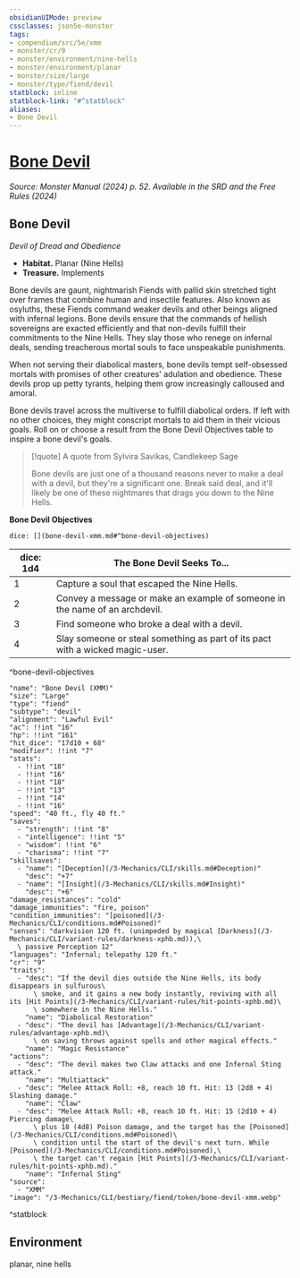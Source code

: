 ```yaml
---
obsidianUIMode: preview
cssclasses: json5e-monster
tags:
- compendium/src/5e/xmm
- monster/cr/9
- monster/environment/nine-hells
- monster/environment/planar
- monster/size/large
- monster/type/fiend/devil
statblock: inline
statblock-link: "#^statblock"
aliases:
- Bone Devil
---
```

# [Bone Devil](3-Mechanics\CLI\bestiary\fiend/bone-devil-xmm.md)
*Source: Monster Manual (2024) p. 52. Available in the <span title='Systems Reference Document (5.2)'>SRD</span> and the Free Rules (2024)*  

## Bone Devil

*Devil of Dread and Obedience*

- **Habitat.** Planar (Nine Hells)  
- **Treasure.** Implements  

Bone devils are gaunt, nightmarish Fiends with pallid skin stretched tight over frames that combine human and insectile features. Also known as osyluths, these Fiends command weaker devils and other beings aligned with infernal legions. Bone devils ensure that the commands of hellish sovereigns are exacted efficiently and that non-devils fulfill their commitments to the Nine Hells. They slay those who renege on infernal deals, sending treacherous mortal souls to face unspeakable punishments.

When not serving their diabolical masters, bone devils tempt self-obsessed mortals with promises of other creatures' adulation and obedience. These devils prop up petty tyrants, helping them grow increasingly calloused and amoral.

Bone devils travel across the multiverse to fulfill diabolical orders. If left with no other choices, they might conscript mortals to aid them in their vicious goals. Roll on or choose a result from the Bone Devil Objectives table to inspire a bone devil's goals.

> [!quote] A quote from Sylvira Savikas, Candlekeep Sage  
> 
> Bone devils are just one of a thousand reasons never to make a deal with a devil, but they're a significant one. Break said deal, and it'll likely be one of these nightmares that drags you down to the Nine Hells.

**Bone Devil Objectives**

`dice: [](bone-devil-xmm.md#^bone-devil-objectives)`

| dice: 1d4 | The Bone Devil Seeks To... |
|-----------|----------------------------|
| 1 | Capture a soul that escaped the Nine Hells. |
| 2 | Convey a message or make an example of someone in the name of an archdevil. |
| 3 | Find someone who broke a deal with a devil. |
| 4 | Slay someone or steal something as part of its pact with a wicked magic-user. |
^bone-devil-objectives

```statblock
"name": "Bone Devil (XMM)"
"size": "Large"
"type": "fiend"
"subtype": "devil"
"alignment": "Lawful Evil"
"ac": !!int "16"
"hp": !!int "161"
"hit_dice": "17d10 + 68"
"modifier": !!int "7"
"stats":
  - !!int "18"
  - !!int "16"
  - !!int "18"
  - !!int "13"
  - !!int "14"
  - !!int "16"
"speed": "40 ft., fly 40 ft."
"saves":
  - "strength": !!int "8"
  - "intelligence": !!int "5"
  - "wisdom": !!int "6"
  - "charisma": !!int "7"
"skillsaves":
  - "name": "[Deception](/3-Mechanics/CLI/skills.md#Deception)"
    "desc": "+7"
  - "name": "[Insight](/3-Mechanics/CLI/skills.md#Insight)"
    "desc": "+6"
"damage_resistances": "cold"
"damage_immunities": "fire, poison"
"condition_immunities": "[poisoned](/3-Mechanics/CLI/conditions.md#Poisoned)"
"senses": "darkvision 120 ft. (unimpeded by magical [Darkness](/3-Mechanics/CLI/variant-rules/darkness-xphb.md)),\
  \ passive Perception 12"
"languages": "Infernal; telepathy 120 ft."
"cr": "9"
"traits":
  - "desc": "If the devil dies outside the Nine Hells, its body disappears in sulfurous\
      \ smoke, and it gains a new body instantly, reviving with all its [Hit Points](/3-Mechanics/CLI/variant-rules/hit-points-xphb.md)\
      \ somewhere in the Nine Hells."
    "name": "Diabolical Restoration"
  - "desc": "The devil has [Advantage](/3-Mechanics/CLI/variant-rules/advantage-xphb.md)\
      \ on saving throws against spells and other magical effects."
    "name": "Magic Resistance"
"actions":
  - "desc": "The devil makes two Claw attacks and one Infernal Sting attack."
    "name": "Multiattack"
  - "desc": "Melee Attack Roll: +8, reach 10 ft. Hit: 13 (2d8 + 4) Slashing damage."
    "name": "Claw"
  - "desc": "Melee Attack Roll: +8, reach 10 ft. Hit: 15 (2d10 + 4) Piercing damage\
      \ plus 18 (4d8) Poison damage, and the target has the [Poisoned](/3-Mechanics/CLI/conditions.md#Poisoned)\
      \ condition until the start of the devil's next turn. While [Poisoned](/3-Mechanics/CLI/conditions.md#Poisoned),\
      \ the target can't regain [Hit Points](/3-Mechanics/CLI/variant-rules/hit-points-xphb.md)."
    "name": "Infernal Sting"
"source":
  - "XMM"
"image": "/3-Mechanics/CLI/bestiary/fiend/token/bone-devil-xmm.webp"
```
^statblock

## Environment

planar, nine hells